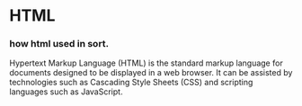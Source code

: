 # HTML
<h3>how html used in sort.</h3>
<p color="green">Hypertext Markup Language (HTML) is the standard markup language for documents designed to be displayed in a web browser. It can be assisted by technologies such as Cascading Style Sheets (CSS) and scripting languages such as JavaScript.</p>
